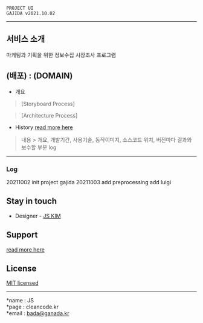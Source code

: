```
PROJECT UI
GAJIDA v2021.10.02
```
---
## 서비스 소개
마케팅과 기획을 위한 정보수집 시장조사 프로그램
## (배포) : (DOMAIN)
* 개요
> [Storyboard Process]

> [Architecture Process]

* History
[read more here](https://cleancode.kr/project_gajuda)
>내용 > 개요, 개발기간, 사용기술, 동작이미지, 소스코드 위치, 버전마다 결과와 보수할 부분 log

---
### Log
20211002 init project gajida
20211003 add preprocessing add luigi

## Stay in touch

- Designer - [JS KIM](https://cleancode.kr)

## Support

[read more here](https://cleancode.kr)

## License

[MIT licensed](LICENSE)

---
*name : JS  
*page : cleancode.kr    
*email : bada@ganada.kr
